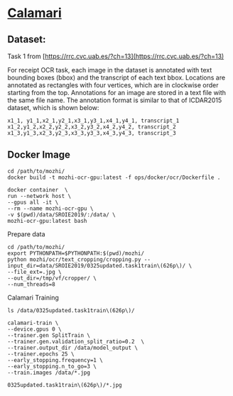 # [Calamari](https://github.com/Calamari-OCR/calamari_models/)

## Dataset: 

Task 1 from [https://rrc.cvc.uab.es/?ch=13](https://rrc.cvc.uab.es/?ch=13)

For receipt OCR task, each image in the dataset is annotated with text bounding boxes (bbox)
and the transcript of each text bbox. Locations are annotated as rectangles with four vertices,
which are in clockwise order starting from the top. Annotations for an image are stored in a text
file with the same file name. The annotation format is similar to that of ICDAR2015 dataset,
which is shown below:

    x1_1, y1_1,x2_1,y2_1,x3_1,y3_1,x4_1,y4_1, transcript_1
    x1_2,y1_2,x2_2,y2_2,x3_2,y3_2,x4_2,y4_2, transcript_2
    x1_3,y1_3,x2_3,y2_3,x3_3,y3_3,x4_3,y4_3, transcript_3



## Docker Image

```
cd /path/to/mozhi/
docker build -t mozhi-ocr-gpu:latest -f ops/docker/ocr/Dockerfile .

docker container  \
run --network host \
--gpus all -it \
--rm --name mozhi-ocr-gpu \
-v $(pwd)/data/SROIE2019/:/data/ \
mozhi-ocr-gpu:latest bash 
```

Prepare data

```
cd /path/to/mozhi/
export PYTHONPATH=$PYTHONPATH:$(pwd)/mozhi/
python mozhi/ocr/text_cropping/cropping.py --input_dir=data/SROIE2019/0325updated.task1train\(626p\)/ \
--file_ext=.jpg \
--out_dir=/tmp/vf/cropper/ \
--num_threads=8
```

Calamari Training

```
ls /data/0325updated.task1train\(626p\)/

calamari-train \
--device.gpus 0 \
--trainer.gen SplitTrain \
--trainer.gen.validation_split_ratio=0.2  \
--trainer.output_dir /data/model_output \
--trainer.epochs 25 \
--early_stopping.frequency=1 \
--early_stopping.n_to_go=3 \
--train.images /data/*.jpg

0325updated.task1train\(626p\)/*.jpg
```
